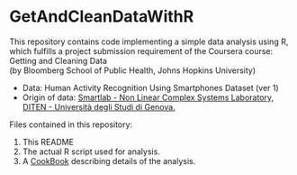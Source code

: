 # GetAndCleanDataWithR

This repository contains code implementing a simple data analysis using R, which fulfills a project submission requirement of the Coursera course: Getting and Cleaning Data  
(by Bloomberg School of Public Health, Johns Hopkins University)

* Data: Human Activity Recognition Using Smartphones Dataset (ver 1)
* Origin of data: [Smartlab - Non Linear Complex Systems Laboratory, DITEN - Università degli Studi di Genova.][1]

Files contained in this repository:

1. This README
3. The actual R script used for analysis.
2. A [CookBook][1] describing details of the analysis.

[1]: http://www.smartlab.ws "SmartLab"
[2]: CookBook.md "CookBook"
